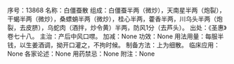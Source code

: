 序号：13868
名称：白僵蚕散
组成：白僵蚕半两（微炒），天南星半两（炮裂），干蝎半两（微炒），桑螵蛸半两（微炒），桂心半两，藿香半两，川乌头半两（炮裂，去皮脐），乌蛇肉（酒拌，炒令黄）半两，防风1分（去芦头）。
出处：《圣惠》卷七十八。
主治：产后中风口噤。
加减：None
功效：None
用法用量：每服半钱，以生姜酒调，拗开口灌之，不拘时候。
制备方法：上为细散。
临床应用：None
各家论述：None
用药禁忌：None
附注：None
